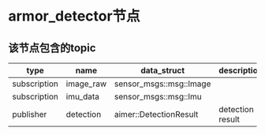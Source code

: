 # armor_detector节点

## 该节点包含的topic
|type|name|data_struct|description|
|-------|-------|-------|------|
|subscription|image_raw|sensor_msgs::msg::Image||
|subscription|imu_data|sensor_msgs::msg::Imu||
|publisher|detection|aimer::DetectionResult|detection result|